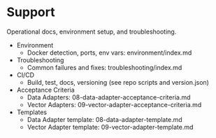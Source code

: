 # Support

Operational docs, environment setup, and troubleshooting.

- Environment
  - Docker detection, ports, env vars: environment/index.md
- Troubleshooting
  - Common failures and fixes: troubleshooting/index.md
- CI/CD
  - Build, test, docs, versioning (see repo scripts and version.json)
- Acceptance Criteria
  - Data Adapters: 08-data-adapter-acceptance-criteria.md
  - Vector Adapters: 09-vector-adapter-acceptance-criteria.md
- Templates
  - Data Adapter template: 08-data-adapter-template.md
  - Vector Adapter template: 09-vector-adapter-template.md
